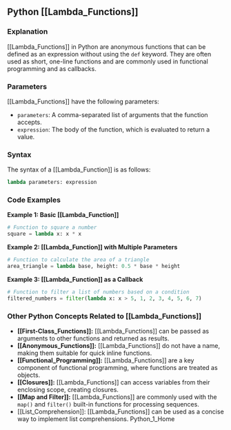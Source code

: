 ## Python [[Lambda_Functions]]

### Explanation

[[Lambda_Functions]] in Python are anonymous functions that can be defined as an expression without using the `def` keyword. They are often used as short, one-line functions and are commonly used in functional programming and as callbacks.

### Parameters

[[Lambda_Functions]] have the following parameters:

* `parameters`: A comma-separated list of arguments that the function accepts.
* `expression`: The body of the function, which is evaluated to return a value.

### Syntax

The syntax of a [[Lambda_Function]] is as follows:

```python
lambda parameters: expression
```

### Code Examples

**Example 1: Basic [[Lambda_Function]]**

```python
# Function to square a number
square = lambda x: x * x
```

**Example 2: [[Lambda_Function]] with Multiple Parameters**

```python
# Function to calculate the area of a triangle
area_triangle = lambda base, height: 0.5 * base * height
```

**Example 3: [[Lambda_Function]] as a Callback**

```python
# Function to filter a list of numbers based on a condition
filtered_numbers = filter(lambda x: x > 5, 1, 2, 3, 4, 5, 6, 7)
```

### Other Python Concepts Related to [[Lambda_Functions]]

* **[[First-Class_Functions]]:** [[Lambda_Functions]] can be passed as arguments to other functions and returned as results.
* **[[Anonymous_Functions]]:** [[Lambda_Functions]] do not have a name, making them suitable for quick inline functions.
* **[[Functional_Programming]]:** [[Lambda_Functions]] are a key component of functional programming, where functions are treated as objects.
* **[[Closures]]:** [[Lambda_Functions]] can access variables from their enclosing scope, creating closures.
* **[[Map and Filter]]:** [[Lambda_Functions]] are commonly used with the `map()` and `filter()` built-in functions for processing sequences.
* [[List_Comprehension]]: [[Lambda_Functions]] can be used as a concise way to implement list comprehensions.
Python_1_Home